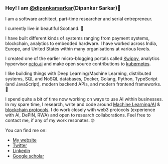 ### Hey! I am [@dipankarsarkar](https://twitter.com/dipankarsarkar)(Dipankar Sarkar)👋

I am a software architect, part-time researcher and serial entrepreneur. 

I currently live in beautiful Scotland. 🏴󠁧󠁢󠁳󠁣󠁴󠁿 

I have built different kinds of systems ranging from payment systems, blockchain, analytics to embedded hardware. I have worked across India, Europe, and United States within many organisations at various levels.

I created one of the earlier micro-blogging portals called [Kwippy](https://github.com/kwippy-com), analytics hypervisor [octo.ai](https://github.com/octoai) and make open source contributions to [kubernetes](https://github.com/dipankar/goryCadvisor).

I like building things with Deep Learning/Machine Learning, distributed systems, SQL and NoSQL databases, Docker, Golang, Python, TypeScript (and JavaScript), modern backend APIs, and modern frontend frameworks. 🤖

I spend quite a bit of time now working on ways to use AI within businesses. In my spare time, I research, write and code around [Machine Learning/AI](https://github.com/terraprompt) & [blockchain protocols](https://github.com/cryptuon). I do work closely with web3 protocols (experience with AI, DePIN, RWA) and open to research collaborations. Feel free to contact me, if any of my work resonates. 🤓

You can find me on:
 * [My website](https://dipankar.name)
 * [Twitter](https://twitter.com/dipankarsarkar)
 * [Linkedin](https://in.linkedin.com/in/dipankarsarkar)
 * [Google scholar](https://scholar.google.com/citations?user=t_ikr2UAAAAJ&hl=en)
